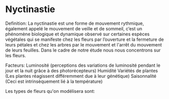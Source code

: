 # Nyctinastie
Definition: La nyctinastie est une forme de mouvement rythmique, également appelé le mouvement de veille et de sommeil, c’est un phénomène biologique et dynamique observé sur certaines espèces végétales qui se manifeste chez les fleurs par l’ouverture et la fermeture de leurs pétales et chez les arbres par le mouvement et l'arrêt du mouvement de leurs feuilles. 
Dans le cadre de notre étude nous nous concentrons sur les fleurs.

Facteurs: 
  Luminosité (perceptions des variations de luminosité pendant le jour et la nuit grâce à des photorécepteurs)
  Humidité
  Variétés de plantes (Les plantes réagissent différemment due à leur génétique)
  Saisonnalité (Ceci est intrinsèquement lié à la température)


Les types de fleurs qu'on modélisera sont:
